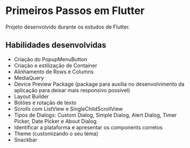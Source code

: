 # Primeiros Passos em Flutter

Projeto desenvolvido durante os estudos de Flutter.

## Habilidades desenvolvidas

-  Criação do PopupMenuButton
-  Criação e estilização de Container
-  Alinhamento de Rows e Columns
-  MediaQuery
-  Device Preview Package (package para auxilia no desenvolvimento da aplicação para deixar mais responsivo possível)
-  Layout Builder
-  Botões e rotação de texto
-  Scrolls com ListView e SingleChildScrollView
-  Tipos de Dialogs: Custom Dialog, Simple Dialog, Alert Dialog, Timer Picker, Date Picker e About Dialog
-  Identificar a plataforma e apresentar os components corretos
-  Theme (customizando o seu tema)
-  Snackbar

